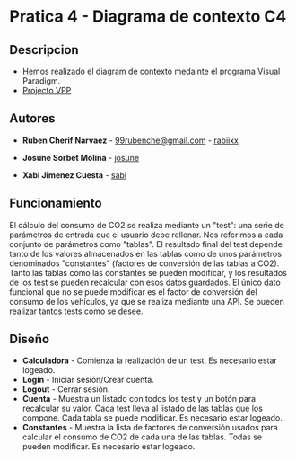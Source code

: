 # Pratica 4 - Diagrama de contexto C4

## Descripcion
* Hemos realizado el diagram de contexto medainte el programa Visual Paradigm.
* [Projecto VPP](https://github.com/rabiixx/ProyectoGestion/tree/master/DiagramaC4_VPP)

## Autores

* **Ruben Cherif Narvaez** - 99rubenche@gmail.com - [rabiixx](https://github.com/rabiixx)

* **Josune Sorbet Molina** - [josune](https://github.com/josune99)

* **Xabi Jimenez Cuesta** - [sabi](https://github.com/sabitopito)


## Funcionamiento

El cálculo del consumo de CO2 se realiza mediante un "test": una serie de parámetros de entrada que el usuario debe rellenar. Nos referimos a cada conjunto de parámetros como "tablas". El resultado final del test depende tanto de los valores almacenados en las tablas como de unos parámetros denominados "constantes" (factores de conversión de las tablas a CO2). Tanto las tablas como las constantes se pueden modificar, y los resultados de los test se pueden recalcular con esos datos guardados. El único dato funcional que no se puede modificar es el factor de conversión del consumo de los vehículos, ya que se realiza mediante una API. Se pueden realizar tantos tests como se desee. 

## Diseño

* **Calculadora** - Comienza la realización de un test. Es necesario estar logeado.
* **Login** -  Iniciar sesión/Crear cuenta.  
* **Logout** - Cerrar sesión.
* **Cuenta** - Muestra un listado con todos los test y un botón para recalcular su valor. Cada test lleva al listado de las tablas que los compone. Cada tabla se puede modificar. Es necesario estar logeado.
* **Constantes** - Muestra la lista de factores de conversión usados para calcular el consumo de CO2 de cada una de las tablas. Todas se pueden modificar. Es necesario estar logeado.

